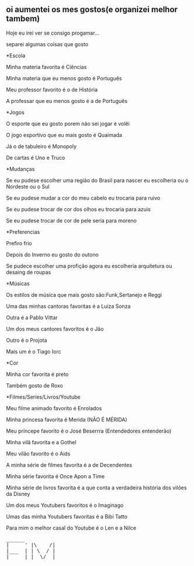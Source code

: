 ## oi aumentei os mes gostos(e organizei melhor tambem)

Hoje eu irei ver se consigo progamar...

separei algumas coisas que gosto

*Escola 

Minha materia favorita é Ciências

Minha materia que eu menos gosto é Português

Meu professor favorito é o de História 

A professar que eu menos gosto é a de Português 

*Jogos

O esporte que eu gosto porem não sei jogar é volêi

O jogo esportivo que eu mais gosto é Quaimada

Já o de tabuleiro é Monopoly

De cartas é Uno e Truco

*Mudanças

Se eu pudese escolher uma região do Brasil para nascer eu escolheria ou o Nordeste ou o Sul 

Se eu pudese mudar a cor do meu cabelo eu trocaria para ruivo

Se eu pudese trocar de cor dos olhos eu trocaria para azuis 

Se eu pudese trocar de cor de pele seria para moreno

*Preferencias

Prefiro frio

Depois do Inverno eu gosto do outono 

Se pudece escolher uma profição agora eu escolheria arquitetura ou desaing de roupas 

*Músicas

Os estilos de música que mais gosto são:Funk,Sertanejo e Reggi 

Uma das minhas cantoras favoritas é a Luiza Sonza 

Outra é a Pablo Vittar

Um dos meus cantores favoritos é o Jão

Outro é o Projota 

Mais um é o Tiago Iorc

*Cor

Minha cor favorita é preto

Também gosto de Roxo

*Filmes/Series/Livros/Youtube

Meu filme animado favorito é Enrolados 

Minha princesa favorita é  Merida (NÃO É MÉRIDA)

Meu príncepe favorito é o José Beserrra (Entendedores entenderão)

Minha vilã favorita e a Gothel

Meu vilão favorito é o Aids

A minha série de filmes favorita é a de Decendentes

Minha série favorita é Once Apon a Time 

 Minha série de livros favorita é a que conta a verdadeira história dos vilões da Disney

Um dos meus Youtubers favoritos é o Imaginago 

Umas das minha Youtubers favoritas é a Bibi Tatto 

Para mim o melhor casal do Youtube é o Len e a Nilce 
<pre>
______
|     ' |\    /|
|___  | | \  / |
|     | |  \/  |
</preL
